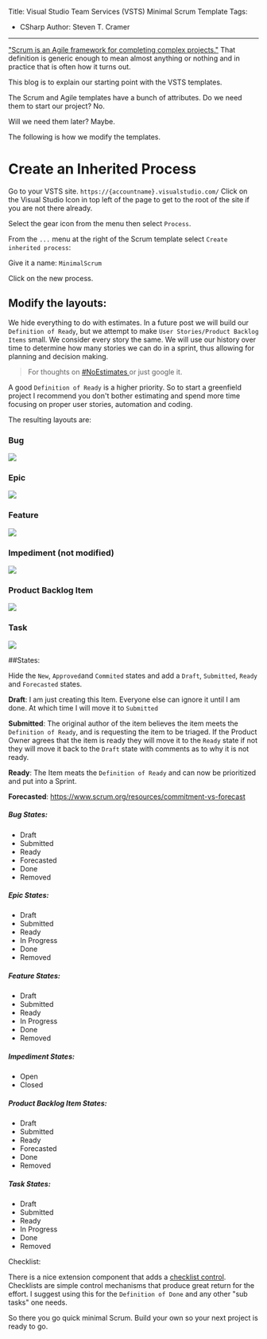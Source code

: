 Title: Visual Studio Team Services (VSTS) Minimal Scrum Template
Tags: 
  - CSharp 
Author: Steven T. Cramer


---

["Scrum is an Agile framework for completing complex projects."](https://www.scrumalliance.org/why-scrum)
That definition is generic enough to mean almost anything or nothing and in practice that is often how it turns out.

This blog is to explain our starting point with the VSTS templates.

The Scrum and Agile templates have a bunch of attributes. Do we need them to start our project?  No.

Will we need them later?  Maybe.

The following is how we modify the templates.

# Create an Inherited Process

Go to your VSTS site. `https://{accountname}.visualstudio.com/`
Click on the Visual Studio Icon in top left of the page to get to the root of the site if you are not there already.

Select the gear icon from the menu then select `Process`.

From the `...` menu at the right of the Scrum template select `Create inherited process`:

Give it a name: `MinimalScrum`

Click on the new process.

## Modify the layouts:

We hide everything to do with estimates. In a future post we will build our `Definition of Ready`, but we attempt to make `User Stories/Product Backlog Items` small.   We consider every story the same.  We will use our history over time to determine how many stories we can do in a sprint, thus allowing for planning and decision making.

> For thoughts on [#NoEstimates ](https://plan.io/blog/noestimates-6-software-experts-give-their-view/) or just google it.

A good `Definition of Ready` is a higher priority. So to start a greenfield project I recommend you don't bother estimating and spend more time focusing on proper user stories, automation and coding.

The resulting layouts are:

### Bug

![](/content/images/2018/02/2018-02-24_1936.png)

### Epic

![](/content/images/2018/02/2018-02-24_2007.png)

### Feature

![](/content/images/2018/02/2018-02-27_2212.png)

### Impediment (not modified)

![](/content/images/2018/02/2018-02-24_2010_001.png)

### Product Backlog Item

![](/content/images/2018/02/2018-02-24_2010.png)

### Task

![](/content/images/2018/02/2018-02-24_2011.png)

##States:

Hide the `New`, `Approved`and `Commited` states and add a `Draft`, `Submitted`, `Ready` and `Forecasted` states.

**Draft**: I am just creating this Item. Everyone else can ignore it until I am done.  At which time I will move it to `Submitted`

**Submitted**: The original author of the item believes the item meets the `Definition of Ready`, and is requesting the item to be triaged. If the Product Owner agrees that the item is ready they will move it to the `Ready` state if not they will move it back to the `Draft` state with comments as to why it is not ready.

**Ready**: The Item meats the `Definition of Ready` and can now be prioritized and put into a Sprint.

**Forecasted**: https://www.scrum.org/resources/commitment-vs-forecast

##### Bug States:

* Draft
* Submitted
* Ready
* Forecasted
* Done
* Removed

##### Epic States:

* Draft
* Submitted
* Ready
* In Progress
* Done
* Removed

##### Feature States:

* Draft
* Submitted
* Ready
* In Progress
* Done
* Removed

##### Impediment States:

* Open
* Closed

##### Product Backlog Item States:

* Draft
* Submitted
* Ready
* Forecasted
* Done
* Removed

##### Task States:

* Draft
* Submitted
* Ready
* In Progress
* Done
* Removed

Checklist:

There is a nice extension component that adds a [checklist control](https://marketplace.visualstudio.com/items?itemName=mohitbagra.workitem-checklist).  Checklists are simple control mechanisms that produce great return for the effort. I suggest using this for the `Definition of Done` and any other "sub tasks" one needs.

So there you go quick minimal Scrum. Build your own so your next project is ready to go.
 


